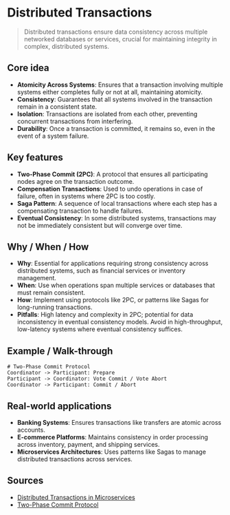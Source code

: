 # Distributed Transactions

> Distributed transactions ensure data consistency across multiple networked databases or services, crucial for maintaining integrity in complex, distributed systems.

## Core idea
- **Atomicity Across Systems**: Ensures that a transaction involving multiple systems either completes fully or not at all, maintaining atomicity.
- **Consistency**: Guarantees that all systems involved in the transaction remain in a consistent state.
- **Isolation**: Transactions are isolated from each other, preventing concurrent transactions from interfering.
- **Durability**: Once a transaction is committed, it remains so, even in the event of a system failure.

## Key features
- **Two-Phase Commit (2PC)**: A protocol that ensures all participating nodes agree on the transaction outcome.
- **Compensation Transactions**: Used to undo operations in case of failure, often in systems where 2PC is too costly.
- **Saga Pattern**: A sequence of local transactions where each step has a compensating transaction to handle failures.
- **Eventual Consistency**: In some distributed systems, transactions may not be immediately consistent but will converge over time.

## Why / When / How
- **Why**: Essential for applications requiring strong consistency across distributed systems, such as financial services or inventory management.
- **When**: Use when operations span multiple services or databases that must remain consistent.
- **How**: Implement using protocols like 2PC, or patterns like Sagas for long-running transactions.
- **Pitfalls**: High latency and complexity in 2PC; potential for data inconsistency in eventual consistency models. Avoid in high-throughput, low-latency systems where eventual consistency suffices.

## Example / Walk-through
```pseudo
# Two-Phase Commit Protocol
Coordinator -> Participant: Prepare
Participant -> Coordinator: Vote Commit / Vote Abort
Coordinator -> Participant: Commit / Abort
```

## Real-world applications
- **Banking Systems**: Ensures transactions like transfers are atomic across accounts.
- **E-commerce Platforms**: Maintains consistency in order processing across inventory, payment, and shipping services.
- **Microservices Architectures**: Uses patterns like Sagas to manage distributed transactions across services.

## Sources
- [Distributed Transactions in Microservices](https://martinfowler.com/articles/patterns-of-distributed-systems/distributed-transactions.html)
- [Two-Phase Commit Protocol](https://en.wikipedia.org/wiki/Two-phase_commit_protocol)